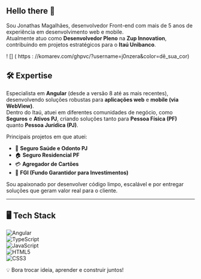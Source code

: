 ## Hello there 👋

Sou Jonathas Magalhães, desenvolvedor Front-end com mais de 5 anos de experiência em desenvolvimento web e mobile.  
Atualmente atuo como **Desenvolvedor Pleno** na **Zup Innovation**, contribuindo em projetos estratégicos para o **Itaú Unibanco**.  

! [] ( https : //komarev.com/ghpvc/?username=j0nzera&color=dê_sua_cor)

## 🛠️ Expertise  

Especialista em **Angular** (desde a versão 8 até as mais recentes), desenvolvendo soluções robustas para **aplicações web** e **mobile (via WebView)**.  
Dentro do Itaú, atuei em diferentes comunidades de negócio, como **Seguros** e **Ativos PJ**, criando soluções tanto para **Pessoa Física (PF)** quanto **Pessoa Jurídica (PJ)**.  

Principais projetos em que atuei:  
- 💼 **Seguro Saúde e Odonto PJ**  
- 🏠 **Seguro Residencial PF**  
- 💳 **Agregador de Cartões**  
- 🏦 **FGI (Fundo Garantidor para Investimentos)**

Sou apaixonado por desenvolver código limpo, escalável e por entregar soluções que geram valor real para o cliente.  

---

## 🖥️ Tech Stack  

![Angular](https://img.shields.io/badge/-Angular-DD0031?style=flat&logo=angular&logoColor=white)  
![TypeScript](https://img.shields.io/badge/-TypeScript-3178C6?style=flat&logo=typescript&logoColor=white)  
![JavaScript](https://img.shields.io/badge/-JavaScript-F7DF1E?style=flat&logo=javascript&logoColor=black)  
![HTML5](https://img.shields.io/badge/-HTML5-E34F26?style=flat&logo=html5&logoColor=white)  
![CSS3](https://img.shields.io/badge/-CSS3-1572B6?style=flat&logo=css3)

💡 Bora trocar ideia, aprender e construir juntos!
